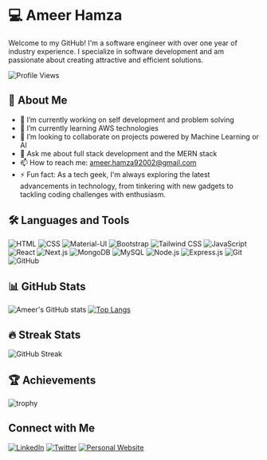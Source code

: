 # 💻 Ameer Hamza

Welcome to my GitHub! I'm a software engineer with over one year of industry experience. I specialize in software development and am passionate about creating attractive and efficient solutions.

![Profile Views](https://komarev.com/ghpvc/?username=Ameer-Hamza289&color=blueviolet)

## 🚀 About Me

- 🔭 I’m currently working on self development and problem solving
- 🌱 I’m currently learning AWS technologies
- 👯 I’m looking to collaborate on projects powered by Machine Learning or AI
- 💬 Ask me about full stack development and the MERN stack
- 📫 How to reach me: ameer.hamza92002@gmail.com
- ⚡ Fun fact: As a tech geek, I'm always exploring the latest advancements in technology, from tinkering with new gadgets to tackling coding challenges with enthusiasm.

## 🛠️ Languages and Tools

![HTML](https://img.shields.io/badge/-HTML5-black?style=flat-square&logo=html5)
![CSS](https://img.shields.io/badge/-CSS3-black?style=flat-square&logo=css3)
![Material-UI](https://img.shields.io/badge/-Material--UI-black?style=flat-square&logo=material-ui)
![Bootstrap](https://img.shields.io/badge/-Bootstrap-black?style=flat-square&logo=bootstrap)
![Tailwind CSS](https://img.shields.io/badge/-Tailwind_CSS-black?style=flat-square&logo=tailwind-css)
![JavaScript](https://img.shields.io/badge/-JavaScript-black?style=flat-square&logo=javascript)
![React](https://img.shields.io/badge/-React-black?style=flat-square&logo=react)
![Next.js](https://img.shields.io/badge/-Next.js-black?style=flat-square&logo=next.js)
![MongoDB](https://img.shields.io/badge/-MongoDB-black?style=flat-square&logo=mongodb)
![MySQL](https://img.shields.io/badge/-MySQL-black?style=flat-square&logo=mysql)
![Node.js](https://img.shields.io/badge/-Node.js-black?style=flat-square&logo=node.js)
![Express.js](https://img.shields.io/badge/-Express.js-black?style=flat-square&logo=express)
![Git](https://img.shields.io/badge/-Git-black?style=flat-square&logo=git)
![GitHub](https://img.shields.io/badge/-GitHub-black?style=flat-square&logo=github)

## 📊 GitHub Stats

![Ameer's GitHub stats](https://github-readme-stats.vercel.app/api?username=Ameer-Hamza289&show_icons=true&theme=radical)
[![Top Langs](https://github-readme-stats.vercel.app/api/top-langs/?username=Ameer-Hamza289&layout=compact&theme=radical)](https://github.com/anuraghazra/github-readme-stats)

## 🔥 Streak Stats

![GitHub Streak](https://github-readme-streak-stats.herokuapp.com/?user=Ameer-Hamza289&theme=radical)

## 🏆 Achievements

![trophy](https://github-profile-trophy.vercel.app/?username=Ameer-Hamza289&theme=radical)


## Connect with Me

[![LinkedIn](https://img.shields.io/badge/-LinkedIn-black?style=flat-square&logo=linkedin)](https://linkedin.com/in/ameer-hamza-748618244/)
[![Twitter](https://img.shields.io/badge/-Twitter-black?style=flat-square&logo=twitter)](https://twitter.com/Hamza28925)
[![Personal Website](https://img.shields.io/badge/-Website-black?style=flat-square&logo=google-chrome)](https://ameer-hamza-portfolio.netlify.app/)

